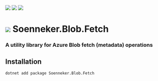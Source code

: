 [![](https://img.shields.io/nuget/v/Soenneker.Blob.Fetch.svg?style=for-the-badge)](https://www.nuget.org/packages/Soenneker.Blob.Fetch/)
[![](https://img.shields.io/github/actions/workflow/status/soenneker/soenneker.blob.fetch/publish-package.yml?style=for-the-badge)](https://github.com/soenneker/soenneker.blob.fetch/actions/workflows/publish-package.yml)
[![](https://img.shields.io/nuget/dt/Soenneker.Blob.Fetch.svg?style=for-the-badge)](https://www.nuget.org/packages/Soenneker.Blob.Fetch/)

# ![](https://user-images.githubusercontent.com/4441470/224455560-91ed3ee7-f510-4041-a8d2-3fc093025112.png) Soenneker.Blob.Fetch
### A utility library for Azure Blob fetch (metadata) operations

## Installation

```
dotnet add package Soenneker.Blob.Fetch
```
